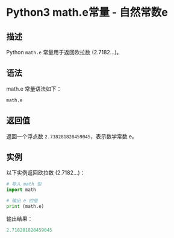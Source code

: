 # Python3 math.e常量 - 自然常数e

## 描述

Python `math.e` 常量用于返回欧拉数 (2.7182...)。

## 语法

math.e 常量语法如下：

```python
math.e
```

## 返回值

返回一个浮点数 `2.718281828459045`，表示数学常数 e。

## 实例

以下实例返回欧拉数 (2.7182...)：

```python
# 导入 math 包
import math

# 输出 e 的值
print (math.e)
```

输出结果：

```python
2.718281828459045
```
